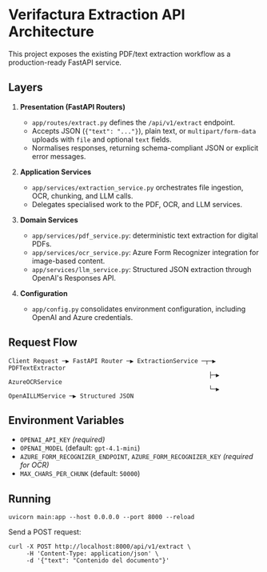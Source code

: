 # Verifactura Extraction API Architecture

This project exposes the existing PDF/text extraction workflow as a production-ready FastAPI service.

## Layers

1. **Presentation (FastAPI Routers)**
   - `app/routes/extract.py` defines the `/api/v1/extract` endpoint.
   - Accepts JSON (`{"text": "..."}`), plain text, or `multipart/form-data` uploads with `file` and optional `text` fields.
   - Normalises responses, returning schema-compliant JSON or explicit error messages.

2. **Application Services**
   - `app/services/extraction_service.py` orchestrates file ingestion, OCR, chunking, and LLM calls.
   - Delegates specialised work to the PDF, OCR, and LLM services.

3. **Domain Services**
   - `app/services/pdf_service.py`: deterministic text extraction for digital PDFs.
   - `app/services/ocr_service.py`: Azure Form Recognizer integration for image-based content.
   - `app/services/llm_service.py`: Structured JSON extraction through OpenAI's Responses API.

4. **Configuration**
   - `app/config.py` consolidates environment configuration, including OpenAI and Azure credentials.

## Request Flow

```
Client Request ─▶ FastAPI Router ─▶ ExtractionService ─┬─▶ PDFTextExtractor
                                                        ├─▶ AzureOCRService
                                                        └─▶ OpenAILLMService ─▶ Structured JSON
```

## Environment Variables

- `OPENAI_API_KEY` *(required)*
- `OPENAI_MODEL` (default: `gpt-4.1-mini`)
- `AZURE_FORM_RECOGNIZER_ENDPOINT`, `AZURE_FORM_RECOGNIZER_KEY` *(required for OCR)*
- `MAX_CHARS_PER_CHUNK` (default: `50000`)

## Running

```
uvicorn main:app --host 0.0.0.0 --port 8000 --reload
```

Send a POST request:

```
curl -X POST http://localhost:8000/api/v1/extract \
     -H 'Content-Type: application/json' \
     -d '{"text": "Contenido del documento"}'
```
